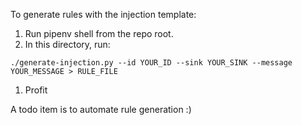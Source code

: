 To generate rules with the injection template:

1. Run pipenv shell from the repo root.
1. In this directory, run:
```
./generate-injection.py --id YOUR_ID --sink YOUR_SINK --message YOUR_MESSAGE > RULE_FILE
```
1. Profit

A todo item is to automate rule generation :)
